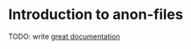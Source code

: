 # Introduction to anon-files

TODO: write [great documentation](http://jacobian.org/writing/great-documentation/what-to-write/)
